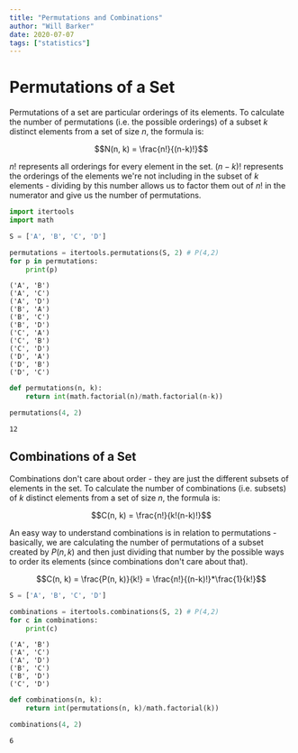 ```yaml
---
title: "Permutations and Combinations"
author: "Will Barker"
date: 2020-07-07
tags: ["statistics"]
---
```


# Permutations of a Set

Permutations of a set are particular orderings of its elements. To calculate the number of permutations (i.e. the possible orderings) of a subset $k$ distinct elements from a set of size $n$, the formula is:

$$N(n, k) = \frac{n!}{(n-k)!}$$

$n!$ represents all orderings for every element in the set. $(n-k)!$ represents the orderings of the elements we're not including in the subset of $k$ elements - dividing by this number allows us to factor them out of $n!$ in the numerator and give us the number of permutations.

<!--more--> 


```python
import itertools
import math

S = ['A', 'B', 'C', 'D']

permutations = itertools.permutations(S, 2) # P(4,2)
for p in permutations:
    print(p)
```

    ('A', 'B')
    ('A', 'C')
    ('A', 'D')
    ('B', 'A')
    ('B', 'C')
    ('B', 'D')
    ('C', 'A')
    ('C', 'B')
    ('C', 'D')
    ('D', 'A')
    ('D', 'B')
    ('D', 'C')



```python
def permutations(n, k):
    return int(math.factorial(n)/math.factorial(n-k))

permutations(4, 2)
```




    12



## Combinations of a Set

Combinations don't care about order - they are just the different subsets of elements in the set. To calculate the number of combinations (i.e. subsets) of $k$ distinct elements from a set of size $n$, the formula is:

$$C(n, k) = \frac{n!}{k!(n-k)!}$$

An easy way to understand combinations is in relation to permutations - basically, we are calculating the number of permutations of a subset created by $P(n, k)$ and then just dividing that number by the possible ways to order its elements (since combinations don't care about that).

$$C(n, k) = \frac{P(n, k)}{k!} = \frac{n!}{(n-k)!}*\frac{1}{k!}$$


```python
S = ['A', 'B', 'C', 'D']

combinations = itertools.combinations(S, 2) # P(4,2)
for c in combinations:
    print(c)
```

    ('A', 'B')
    ('A', 'C')
    ('A', 'D')
    ('B', 'C')
    ('B', 'D')
    ('C', 'D')



```python
def combinations(n, k):
    return int(permutations(n, k)/math.factorial(k))

combinations(4, 2)
```




    6


